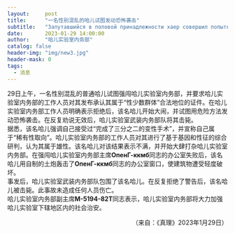 ```yaml
---
layout:     post
title:      "一名性别混乱的哈儿试图发动恐怖袭击"
subtitle:   "Запутавшийся в половой принадлежности хаер совершил попытку теракта"
date:       2023-01-29 14:00:00
author:     "哈儿实验室内务部"
catalog: false
header-img: "img/new3.jpg"
header-mask: 0
tags:
  - 消息
---
```


29日上午，一名性别混乱的普通哈儿试图强闯哈儿实验室内务部，并要求哈儿实验室内务部的工作人员对其发布承认其属于“性少数群体”合法地位的证件。在哈儿实验室内务部工作人员明确表示拒绝后，该名哈儿开始大闹，并试图用危险方法发动恐怖袭击。在反复劝说无效后，哈儿实验室武装内务部队将其击毙。  
据悉，该名哈儿强调自己接受过“完成了三分之二的变性手术”，并宣称自己属于“稀有性取向”。哈儿实验室内务部的工作人员对其进行了基于基因和性征的综合研判，认为其属于雄性。该名哈儿对该结果表示不满，并开始大肆打杂哈儿实验室内务部。在强闯哈儿实验室内务部主席**ОпенГ-ккмб**同志的办公室失败后，该名哈儿用自制的土炮轰击了**ОпенГ-ккмб**同志的办公室窗口，使建筑物遭受轻度破坏。  
事发后，哈儿实验室武装内务部队包围了该名哈儿。在反复拒绝了警告后，该名哈儿被击毙。此事故未造成任何人员伤亡。  
哈儿实验室内务部副主席**М-5194-82Т**同志表示，哈儿实验室内务部将大力加强哈儿实验室下辖地区内的社会治安。
<div style="text-align: right">（来自：《真理》2023年1月29日）</div>